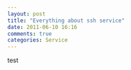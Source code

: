 ```yaml
---
layout: post
title: "Everything about ssh service"
date: 2011-06-10 16:16
comments: true
categories: Service
---
```


<p>
test
</p>
